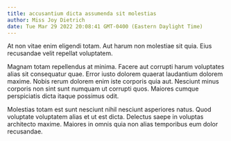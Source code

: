 ```yaml
---
title: accusantium dicta assumenda sit molestias
author: Miss Joy Dietrich
date: Tue Mar 29 2022 20:08:41 GMT-0400 (Eastern Daylight Time)
---
```

At non vitae enim eligendi totam. Aut harum non molestiae sit quia. Eius recusandae velit repellat voluptatem.

 Magnam totam repellendus at minima. Facere aut corrupti harum voluptates alias sit consequatur quae. Error iusto dolorem quaerat laudantium dolorem maxime. Nobis rerum dolorem enim iste corporis quia aut. Nesciunt minus corporis non sint sunt numquam ut corrupti quos. Maiores cumque perspiciatis dicta itaque possimus odit.

 Molestias totam est sunt nesciunt nihil nesciunt asperiores natus. Quod voluptate voluptatem alias et ut est dicta. Delectus saepe in voluptas architecto maxime. Maiores in omnis quia non alias temporibus eum dolor recusandae.